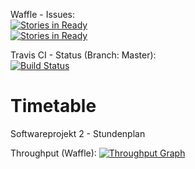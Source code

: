 Waffle - Issues:  
[![Stories in Ready](https://badge.waffle.io/woym/timetable.svg?label=ready&title=Geschlossen)](https://waffle.io/woym/timetable)  
[![Stories in Ready](https://badge.waffle.io/woym/timetable.svg?label=ready%20for%20development&title=Offen)](https://waffle.io/woym/timetable) 

Travis CI - Status (Branch: Master):  
[![Build Status](https://travis-ci.org/WOYM/timetable.svg?branch=master)](https://travis-ci.org/WOYM/timetable)  

Timetable
=========

Softwareprojekt 2 - Stundenplan

Throughput (Waffle):
[![Throughput Graph](https://graphs.waffle.io/woym/timetable/throughput.svg)](https://waffle.io/woym/timetable/metrics) 
